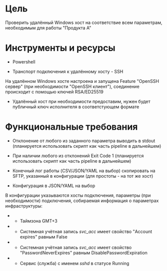 # Цель

Проверить удалённый Windows хост на соответствие всем параметрам, необходимым для работы "Продукта А"

# Инструменты и ресурсы

- Powershell

- Транспорт подключения к удалённому хосту - SSH 

На удалённом Windows хосте настроена и запущена Feature "OpenSSH сервер" (при необходимости "OpenSSH клиент"), соединение происходит с помощью ключей RSA/ED25519

- Удалённый хост при необходимости предоставим, нужен будет публичный ключ исполнителя в соответстующем формате

# Функциональные требования

- Отклонение от любого из заданного параметра выводить в stdout (планируется использовать скрипт как часть pipeline в дальнейшем)

- При наличии любого из отклонений Exit Code 1 (планируется использовать скрипт как часть pipeline в дальнейшем)

- Конечный лог работы (CSV/JSON/YAML на выбор) скопировать на SFTP, указанный в конфигурации (для простоты - на тот же хост)

- Конфигурация в JSON/YAML на выбор 

В конфигурации указываются хосты подключения, параметры (при необходимости) подключения, собираемая информация о параметрах инфраструктуры:

- - Таймзона GMT+3

- - Системная учётная запись *svc_acc* имеет свойство "Account expires" равным False

- - Системная учётная запись *svc_acc* имеет свойство "PasswordNeverExpires" равным DisablePasswordExpiration

- - Сервис (служба) с именем *sshd* в статусе Running
